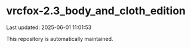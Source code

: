 # vrcfox-2.3_body_and_cloth_edition

Last updated: 2025-06-01 11:01:53

This repository is automatically maintained.
